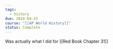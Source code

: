 ```yaml
---
tags:
  - history
due: 2024-04-25
course: "[[AP World History]]"
status: Complete
---
```

Was actually what I did for [[Red Book Chapter 31]]